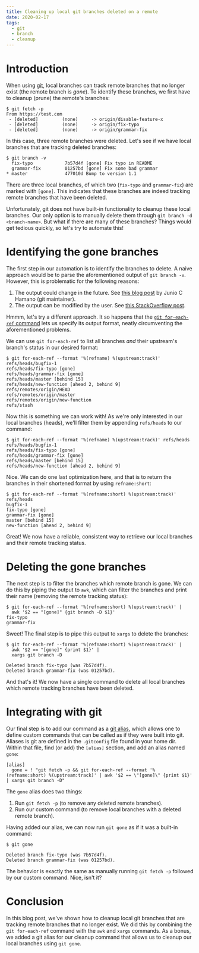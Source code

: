 ```yaml
---
title: Cleaning up local git branches deleted on a remote
date: 2020-02-17
tags:
  - git
  - branch
  - cleanup
---
```


# Introduction

When using [git](https://git-scm.com/), local branches can track remote branches that no longer exist (the remote branch is _gone_). To identify these branches, we first have to cleanup (prune) the remote's branches:

```
$ git fetch -p
From https://test.com
 - [deleted]         (none)     -> origin/disable-feature-x
 - [deleted]         (none)     -> origin/fix-typo
 - [deleted]         (none)     -> origin/grammar-fix
```

In this case, three remote branches were deleted. Let's see if we have local branches that are tracking deleted branches:

```
$ git branch -v
  fix-typo            7b57d4f [gone] Fix typo in README
  grammar-fix         01257bd [gone] Fix some bad grammar
* master              477010d Bump to version 1.1
```

There are three local branches, of which two (`fix-typo` and `grammar-fix`) are marked with `[gone]`. This indicates that these branches are indeed tracking remote branches that have been deleted.

Unfortunately, git does not have built-in functionality to cleanup these local branches. Our only option is to manually delete them through `git branch -d <branch-name>`. But what if there are many of these branches? Things would get tedious quickly, so let's try to automate this!

# Identifying the gone branches

The first step in our automation is to identify the branches to delete. A naive approach would be to parse the aforementioned output of `git branch -v`. However, this is problematic for the following reasons:

1. The output could change in the future. See [this blog post](https://git-blame.blogspot.com/2013/06/checking-current-branch-programatically.html) by Junio C Hamano (git maintainer).
1. The output can be modified by the user. See [this StackOverflow post](https://stackoverflow.com/a/26152574/2071395).

Hmmm, let's try a different approach. It so happens that the [`git for-each-ref` command](https://git-scm.com/docs/git-for-each-ref) lets us specify its output format, neatly circumventing the aforementioned problems.

We can use `git for-each-ref` to list all branches _and_ their upstream's branch's status in our desired format:

```
$ git for-each-ref --format '%(refname) %(upstream:track)'
refs/heads/bugfix-1
refs/heads/fix-typo [gone]
refs/heads/grammar-fix [gone]
refs/heads/master [behind 15]
refs/heads/new-function [ahead 2, behind 9]
refs/remotes/origin/HEAD
refs/remotes/origin/master
refs/remotes/origin/new-function
refs/stash
```

Now this is something we can work with! As we're only interested in our local branches (heads), we'll filter them by appending `refs/heads` to our command:

```
$ git for-each-ref --format '%(refname) %(upstream:track)' refs/heads
refs/heads/bugfix-1
refs/heads/fix-typo [gone]
refs/heads/grammar-fix [gone]
refs/heads/master [behind 15]
refs/heads/new-function [ahead 2, behind 9]
```

Nice. We can do one last optimization here, and that is to return the branches in their shortened format by using `refname:short`:

```
$ git for-each-ref --format '%(refname:short) %(upstream:track)' refs/heads
bugfix-1
fix-typo [gone]
grammar-fix [gone]
master [behind 15]
new-function [ahead 2, behind 9]
```

Great! We now have a reliable, consistent way to retrieve our local branches and their remote tracking status.

# Deleting the gone branches

The next step is to filter the branches which remote branch is gone. We can do this by piping the output to `awk`, which can filter the branches and print their name (removing the remote tracking status):

```
$ git for-each-ref --format '%(refname:short) %(upstream:track)' |
  awk '$2 == "[gone]" {git branch -D $1}'
fix-typo
grammar-fix
```

Sweet! The final step is to pipe this output to `xargs` to delete the branches:

```
$ git for-each-ref --format '%(refname:short) %(upstream:track)' |
  awk '$2 == "[gone]" {print $1}' |
  xargs git branch -D

Deleted branch fix-typo (was 7b57d4f).
Deleted branch grammar-fix (was 01257bd).
```

And that's it! We now have a single command to delete all local branches which remote tracking branches have been deleted.

# Integrating with git

Our final step is to add our command as a [git alias](https://git-scm.com/book/en/v2/Git-Basics-Git-Aliases), which allows one to define custom commands that can be called as if they were built into git. Aliases is git are defined in the `.gitconfig` file found in your home dir. Within that file, find (or add) the `[alias]` section, and add an alias named `gone`:

```
[alias]
  gone = ! "git fetch -p && git for-each-ref --format '%(refname:short) %(upstream:track)' | awk '$2 == \"[gone]\" {print $1}' | xargs git branch -D"
```

The `gone` alias does two things:

1. Run `git fetch -p` (to remove any deleted remote branches).
1. Run our custom command (to remove local branches with a deleted remote branch).

Having added our alias, we can now run `git gone` as if it was a built-in command:

```
$ git gone

Deleted branch fix-typo (was 7b57d4f).
Deleted branch grammar-fix (was 01257bd).
```

The behavior is exactly the same as manually running `git fetch -p` followed by our custom command. Nice, isn't it?

# Conclusion

In this blog post, we've shown how to cleanup local git branches that are tracking remote branches that no longer exist. We did this by combining the `git for-each-ref` command with the `awk` and `xargs` commands. As a bonus, we added a git alias for our cleanup command that allows us to cleanup our local branches using `git gone`.
